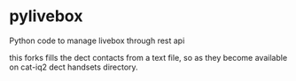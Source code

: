 # pylivebox
Python code to manage livebox through rest api

this forks fills the dect contacts from a text file, so as
they become available on cat-iq2 dect handsets directory.
